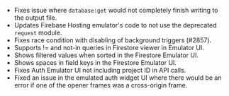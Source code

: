 - Fixes issue where `database:get` would not completely finish writing to the output file.
- Updates Firebase Hosting emulator's code to not use the deprecated `request` module.
- Fixes race condition with disabling of background triggers (#2857).
- Supports != and not-in queries in Firestore viewer in Emulator UI.
- Shows filtered values when sorted in the Firestore Emulator UI.
- Shows spaces in field keys in the Firestore Emulator UI.
- Fixes Auth Emulator UI not including project ID in API calls.
- Fixed an issue in the emulated auth widget UI where there would be an error if one of the opener frames was a cross-origin frame.

